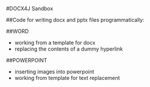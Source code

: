 #DOCX4J Sandbox


##Code for writing docx and pptx files programmatically:


##WORD
* working from a template for docx
* replacing the contents of a dummy hyperlink

##POWERPOINT
* inserting images into powerpoint
* working from template for text replacement


